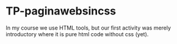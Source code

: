 # TP-paginawebsincss
In my course we use HTML tools, but our first activity was merely introductory where it is pure html code without css (yet).
